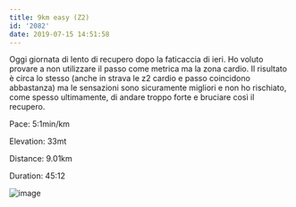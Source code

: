 ```yaml
---
title: 9km easy (Z2)
id: '2082'
date: 2019-07-15 14:51:58
---
```


Oggi giornata di lento di recupero dopo la faticaccia di ieri. Ho voluto provare a non utilizzare il passo come metrica ma la zona cardio. Il risultato è circa lo stesso (anche in strava le z2 cardio e passo coincidono abbastanza) ma le sensazioni sono sicuramente migliori e non ho rischiato, come spesso ultimamente, di andare troppo forte e bruciare così il recupero.

Pace: 5:1min/km

Elevation: 33mt

Distance: 9.01km

Duration: 45:12

![image](/images/2021/08/20190715-activity-map.png)